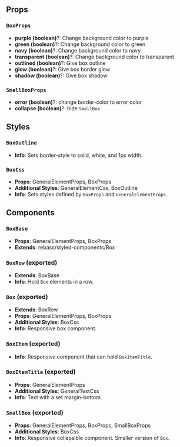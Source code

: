 ## Props

### `BoxProps`
- **purple (boolean)**?: Change background color to purple
- **green (boolean)**?: Change background color to green
- **navy (boolean)**?: Change background color to navy
- **transparent (boolean)**?: Change background color to transparent
- **outlined (boolean)**?: Give box outline
- **glow (boolean)**?: Give box border glow
- **shadow (boolean)**?: Give box shadow

### `SmallBoxProps`
- **error (boolean)**?: change border-color to error color
- **collapse (boolean)**?: hide `SmallBox`

## Styles

### `BoxOutline`
- **Info**: Sets border-style to solid, white, and 1px width.

### `BoxCss`
- **Props**: GeneralElementProps, BoxProps
- **Additional Styles**: GeneralElementCss, BoxOutline
- **Info**: Sets styles defined by `BoxProps` and `GeneralElementProps`.

## Components

### `BoxBase`
- **Props**: GeneralElementProps, BoxProps
- **Extends**: rebass/styled-components/Box

### `BoxRow` (exported)
- **Extends**: BoxBase
- **Info**: Hold `Box` elements in a row.

### `Box` (exported)
- **Extends**: BoxRow
- **Props**: GeneralElementProps, BoxProps
- **Additional Styles**: BoxCss
- **Info**: Responsive box component.

### `BoxItem` (exported)
- **Info**: Responsive component that can hold `BoxItemTitle`.

### `BoxItemTitle` (exported)
- **Props**: GeneralElementProps
- **Additional Styles**: GeneralTextCss
- **Info**: Text with a set margin-bottom.

### `SmallBox` (exported)
- **Props**: GeneralElementProps, BoxProps, SmallBoxProps
- **Additional Styles**: BoxCss
- **Info**: Responsive collapsible component. Smaller version of `Box`.